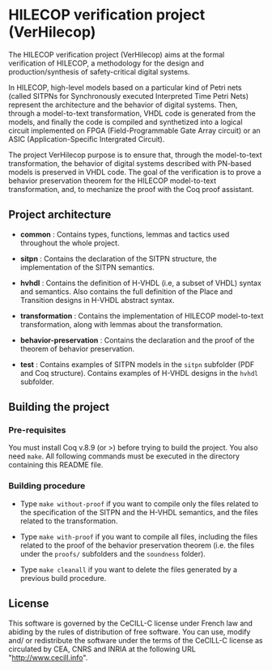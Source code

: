 # HILECOP verification project (VerHilecop)

The HILECOP verification project (VerHilecop) aims at the formal
verification of HILECOP, a methodology for the design and
production/synthesis of safety-critical digital systems.

In HILECOP, high-level models based on a particular kind of Petri nets
(called SITPNs for Synchronously executed Interpreted Time Petri Nets)
represent the architecture and the behavior of digital systems. Then,
through a model-to-text transformation, VHDL code is generated from
the models, and finally the code is compiled and synthetized into a
logical circuit implemented on FPGA (Field-Programmable Gate Array
circuit) or an ASIC (Application-Specific Intergrated Circuit).

The project VerHilecop purpose is to ensure that, through the
model-to-text transformation, the behavior of digital systems
described with PN-based models is preserved in VHDL code. The goal of
the verification is to prove a behavior preservation theorem for the
HILECOP model-to-text transformation, and, to mechanize the proof with
the Coq proof assistant.

## Project architecture

- **common** : Contains types, functions, lemmas and tactics used
  	       throughout the whole project. 

- **sitpn** : Contains the declaration of the SITPN structure, the
              implementation of the SITPN semantics.
	      
- **hvhdl** : Contains the definition of H-VHDL (i.e, a subset of
  	      VHDL) syntax and semantics. Also contains the full
  	      definition of the Place and Transition designs in H-VHDL
  	      abstract syntax.

- **transformation** : Contains the implementation of HILECOP
    		       model-to-text transformation, along with lemmas
    		       about the transformation.

- **behavior-preservation** : Contains the declaration and the proof
  			      of the theorem of behavior preservation.

- **test** : Contains examples of SITPN models in the `sitpn`
  	     subfolder (PDF and Coq structure). Contains examples of
  	     H-VHDL designs in the `hvhdl` subfolder.

## Building the project

### Pre-requisites

You must install Coq v.8.9 (or >) before trying to build the project.
You also need `make`. 
All following commands must be executed in the directory containing 
this README file.

### Building procedure

- Type `make without-proof` if you want to compile only the files
  related to the specification of the SITPN and the H-VHDL semantics,
  and the files related to the transformation.

- Type `make with-proof` if you want to compile all files, including
  the files related to the proof of the behavior preservation theorem
  (i.e. the files under the `proofs/` subfolders and the `soundness`
  folder).

- Type `make cleanall` if you want to delete the files generated by a
  previous build procedure.
	      
## License

This software is governed by the CeCILL-C license under French law and
abiding by the rules of distribution of free software.  You can use,
modify and/ or redistribute the software under the terms of the
CeCILL-C license as circulated by CEA, CNRS and INRIA at the following
URL "http://www.cecill.info".
